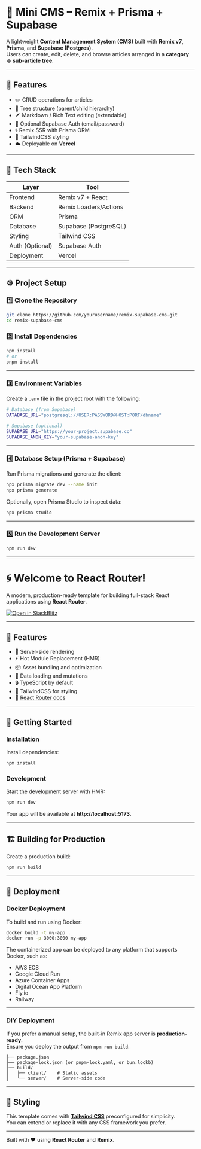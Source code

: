 # 🧠 Mini CMS – Remix + Prisma + Supabase

A lightweight **Content Management System (CMS)** built with **Remix v7**, **Prisma**, and **Supabase (Postgres)**.  
Users can create, edit, delete, and browse articles arranged in a **category → sub-article tree**.

---

## 🚀 Features

- ✏️ CRUD operations for articles  
- 🌳 Tree structure (parent/child hierarchy)  
- 🪶 Markdown / Rich Text editing (extendable)  
- 🔐 Optional Supabase Auth (email/password)  
- 🌀 Remix SSR with Prisma ORM  
- 🎨 TailwindCSS styling  
- ☁️ Deployable on **Vercel**

---

## 🧩 Tech Stack

| Layer | Tool |
|-------|------|
| Frontend | Remix v7 + React |
| Backend | Remix Loaders/Actions |
| ORM | Prisma |
| Database | Supabase (PostgreSQL) |
| Styling | Tailwind CSS |
| Auth (Optional) | Supabase Auth |
| Deployment | Vercel |

---

## ⚙️ Project Setup

### 1️⃣ Clone the Repository

```bash
git clone https://github.com/yourusername/remix-supabase-cms.git
cd remix-supabase-cms
```

### 2️⃣ Install Dependencies

```bash
npm install
# or
pnpm install
```

---

### 3️⃣ Environment Variables

Create a `.env` file in the project root with the following:

```bash
# Database (from Supabase)
DATABASE_URL="postgresql://USER:PASSWORD@HOST:PORT/dbname"

# Supabase (optional)
SUPABASE_URL="https://your-project.supabase.co"
SUPABASE_ANON_KEY="your-supabase-anon-key"
```

---

### 4️⃣ Database Setup (Prisma + Supabase)

Run Prisma migrations and generate the client:

```bash
npx prisma migrate dev --name init
npx prisma generate
```

Optionally, open Prisma Studio to inspect data:

```bash
npx prisma studio
```

---

### 5️⃣ Run the Development Server

```bash
npm run dev
```

---

# 🌀 Welcome to React Router!

A modern, production-ready template for building full-stack React applications using **React Router**.

[![Open in StackBlitz](https://developer.stackblitz.com/img/open_in_stackblitz.svg)](https://stackblitz.com/github/remix-run/react-router-templates/tree/main/default)

---

## 🌟 Features

- 🚀 Server-side rendering  
- ⚡️ Hot Module Replacement (HMR)  
- 📦 Asset bundling and optimization  
- 🔄 Data loading and mutations  
- 🔒 TypeScript by default  
- 🎉 TailwindCSS for styling  
- 📖 [React Router docs](https://reactrouter.com/)

---

## 🧱 Getting Started

### Installation

Install dependencies:

```bash
npm install
```

### Development

Start the development server with HMR:

```bash
npm run dev
```

Your app will be available at **http://localhost:5173**.

---

## 🏗️ Building for Production

Create a production build:

```bash
npm run build
```

---

## 🚢 Deployment

### Docker Deployment

To build and run using Docker:

```bash
docker build -t my-app .
docker run -p 3000:3000 my-app
```

The containerized app can be deployed to any platform that supports Docker, such as:

- AWS ECS  
- Google Cloud Run  
- Azure Container Apps  
- Digital Ocean App Platform  
- Fly.io  
- Railway

---

### DIY Deployment

If you prefer a manual setup, the built-in Remix app server is **production-ready**.  
Ensure you deploy the output from `npm run build`:

```
├── package.json
├── package-lock.json (or pnpm-lock.yaml, or bun.lockb)
├── build/
│   ├── client/    # Static assets
│   └── server/    # Server-side code
```

---

## 🎨 Styling

This template comes with **[Tailwind CSS](https://tailwindcss.com/)** preconfigured for simplicity.  
You can extend or replace it with any CSS framework you prefer.

---

Built with ❤️ using **React Router** and **Remix**.
